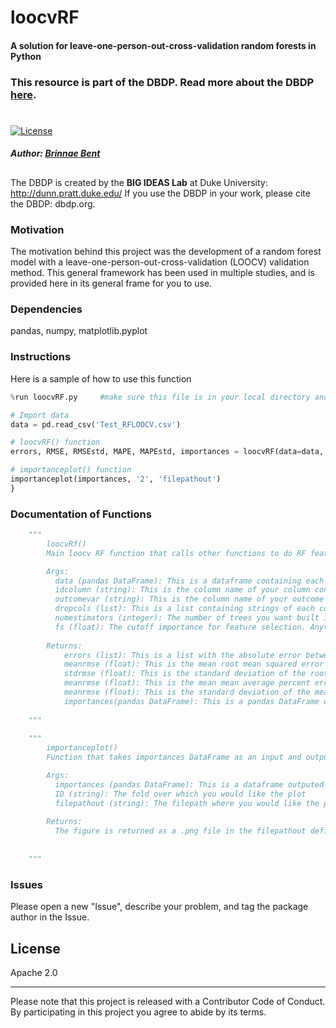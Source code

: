 # loocvRF
#### A solution for leave-one-person-out-cross-validation random forests in Python
### This resource is part of the DBDP. Read more about the DBDP [here](dbdp.org).
#
 [![License](https://img.shields.io/badge/License-Apache%202.0-blue.svg)](https://opensource.org/licenses/Apache-2.0)

##### **Author:** [Brinnae Bent](https://runsdata.org)

##
The DBDP is created by the **BIG IDEAS Lab** at Duke University: http://dunn.pratt.duke.edu/
If you use the DBDP in your work, please cite the DBDP: dbdp.org.

### Motivation

The motivation behind this project was the development of a random forest model with a leave-one-person-out-cross-validation (LOOCV) validation method. This general framework has been used in multiple studies, and is provided here in its general frame for you to use.  

### Dependencies
pandas, numpy, matplotlib.pyplot

### Instructions

Here is a sample of how to use this function
```python
%run loocvRF.py     #make sure this file is in your local directory and run

# Import data
data = pd.read_csv('Test_RFLOOCV.csv')

# loocvRF() function
errors, RMSE, RMSEstd, MAPE, MAPEstd, importances = loocvRF(data=data, idcolumn='ID', outcomevar='Outcome', dropcols=['Feature6'], numestimators=1000, fs=0.02)

# importanceplot() function
importanceplot(importances, '2', 'filepathout')
}
```

### Documentation of Functions
```python
    """
        loocvRf()
        Main loocv RF function that calls other functions to do RF feature selection, training, and testing. 

        Args:
          data (pandas DataFrame): This is a dataframe containing each participant's features and outcome variables
          idcolumn (string): This is the column name of your column containing your participant number or ID (case sensitive)
          outcomevar (string): This is the column name of your outcome variable (case sensitive)
          dropcols (list): This is a list containing strings of each column you wish to drop in your dataframe. Default is empty list [].
          numestimators (integer): The number of trees you want built in your RF. Default=1000.
          fs (float): The cutoff importance for feature selection. Anything below this importance will be removed for the RF training.
          
        Returns:
            errors (list): This is a list with the absolute error between the predicted value and actual value for each fold.
            meanrmse (float): This is the mean root mean squared error (RMSE) over all of the folds
            stdrmse (float): This is the standard deviation of the root mean squared error (RMSE) over all of the folds
            meanrmse (float): This is the mean mean average percent error (MAPE) over all of the folds
            meanrmse (float): This is the standard deviation of the mean average percent error (MAPE) over all of the folds
            importances(pandas DataFrame): This is a pandas DataFrame with 3 columns: value (feature), importances (importance of the feature), and id (fold over which this feature importance was derived)
            
    """
    
    """
        importanceplot()
        Function that takes importances DataFrame as an input and outputs a bar chart of the importances of a defined fold. 

        Args:
          importances (pandas DataFrame): This is a dataframe outputed by loocvRF function that contains the feature importances for each fold
          ID (string): The fold over which you would like the plot
          filepathout (string): The filepath where you would like the plot saved to.
          
        Returns:
          The figure is returned as a .png file in the filepathout defined in args.
    
            
    """
```



### Issues

Please open a new "Issue", describe your problem, and tag the package author in the Issue.


License
----

Apache 2.0

***
Please note that this project is released with a Contributor Code of Conduct. By participating in this project you agree to abide by its terms.


[//]: # (These are reference links used in the body of this note and get stripped out when the markdown processor does its job. There is no need to format nicely because it shouldn't be seen. Thanks SO - http://stackoverflow.com/questions/4823468/store-comments-in-markdown-syntax)


   [dill]: <https://github.com/joemccann/dillinger>
   [git-repo-url]: <https://github.com/joemccann/dillinger.git>
   [john gruber]: <http://daringfireball.net>
   [df1]: <http://daringfireball.net/projects/markdown/>
   [markdown-it]: <https://github.com/markdown-it/markdown-it>
   [Ace Editor]: <http://ace.ajax.org>
   [node.js]: <http://nodejs.org>
   [Twitter Bootstrap]: <http://twitter.github.com/bootstrap/>
   [jQuery]: <http://jquery.com>
   [@tjholowaychuk]: <http://twitter.com/tjholowaychuk>
   [express]: <http://expressjs.com>
   [AngularJS]: <http://angularjs.org>
   [Gulp]: <http://gulpjs.com>

   [PlDb]: <https://github.com/joemccann/dillinger/tree/master/plugins/dropbox/README.md>
   [PlGh]: <https://github.com/joemccann/dillinger/tree/master/plugins/github/README.md>
   [PlGd]: <https://github.com/joemccann/dillinger/tree/master/plugins/googledrive/README.md>
   [PlOd]: <https://github.com/joemccann/dillinger/tree/master/plugins/onedrive/README.md>
   [PlMe]: <https://github.com/joemccann/dillinger/tree/master/plugins/medium/README.md>
   [PlGa]: <https://github.com/RahulHP/dillinger/blob/master/plugins/googleanalytics/README.md>

